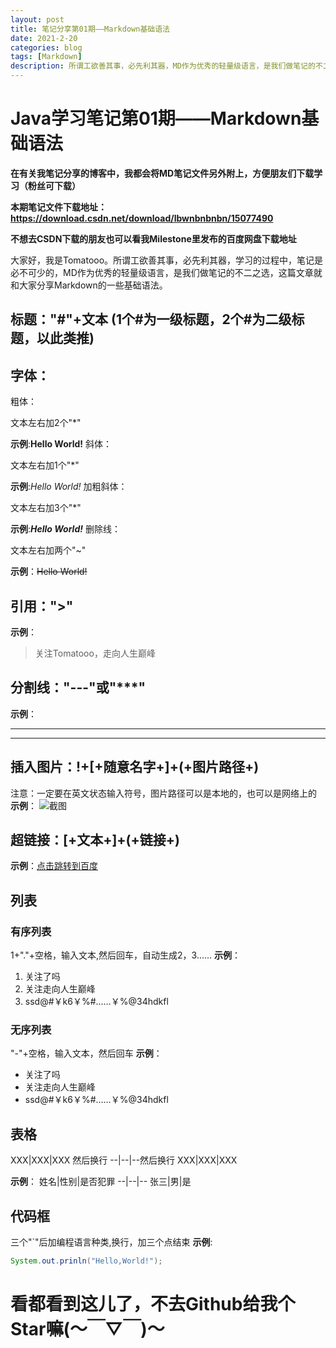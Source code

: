```yaml
---
layout: post
title: 笔记分享第01期——Markdown基础语法
date: 2021-2-20
categories: blog
tags: [Markdown]
description: 所谓工欲善其事，必先利其器，MD作为优秀的轻量级语言，是我们做笔记的不二之选...
---
```


# Java学习笔记第01期——Markdown基础语法
**在有关我笔记分享的博客中，我都会将MD笔记文件另外附上，方便朋友们下载学习（粉丝可下载）**

**本期笔记文件下载地址：https://download.csdn.net/download/lbwnbnbnbn/15077490**

**不想去CSDN下载的朋友也可以看我Milestone里发布的百度网盘下载地址**

大家好，我是Tomatooo。所谓工欲善其事，必先利其器，学习的过程中，笔记是必不可少的，MD作为优秀的轻量级语言，是我们做笔记的不二之选，这篇文章就和大家分享Markdown的一些基础语法。

## 标题："\#"+文本 (1个\#为一级标题，2个\#为二级标题，以此类推)
## 字体：
粗体：

文本左右加2个"\*"

 **示例**:**Hello World!**
斜体：

文本左右加1个"\*" 

**示例**:*Hello World!*
加粗斜体：

文本左右加3个"\*"

**示例**:***Hello World!***
删除线：

文本左右加两个"\~" 

**示例**：~~Hello World!~~

## 引用："\>"
**示例**：
>关注Tomatooo，走向人生巅峰
## 分割线："\-\-\-"或"\*\*\*"
**示例**：
***
---
## 插入图片：\!\+\[\+随意名字\+\]\+\(\+图片路径\+\)
注意：一定要在英文状态输入符号，图片路径可以是本地的，也可以是网络上的
**示例**：
![截图](https://i0.hdslb.com/bfs/face/9946287791abe1462bbc09e72fc87a0be54026e8.jpg@85w_85h.jpg)
## 超链接：\[\+文本\+\]+\(\+链接\+\)
**示例**：[点击跳转到百度](www.baidu.com)

## 列表
### 有序列表
1+"."+空格，输入文本,然后回车，自动生成2，3......
**示例**：
1. 关注了吗
2. 关注走向人生巅峰
3. ssd@#￥k6￥%#……￥%@34hdkfl
### 无序列表
"-"+空格，输入文本，然后回车
**示例**：

- 关注了吗
- 关注走向人生巅峰
- ssd@#￥k6￥%#……￥%@34hdkfl
## 表格
XXX\|XXX\|XXX             然后换行
\-\-\|\-\-\|\-\-然后换行
XXX\|XXX\|XXX

**示例**：
姓名|性别|是否犯罪
--|--|--
张三|男|是

## 代码框
三个"\`"后加编程语言种类,换行，加三个点结束
**示例**:
```java 
System.out.prinln("Hello,World!");
```
# 看都看到这儿了，不去Github给我个Star嘛(～￣▽￣)～
